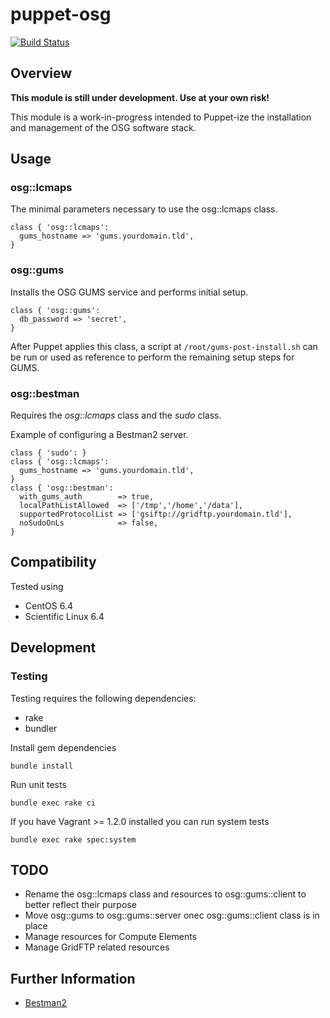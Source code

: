 # puppet-osg

[![Build Status](https://travis-ci.org/treydock/puppet-osg.png)](https://travis-ci.org/treydock/puppet-osg)

## Overview

**This module is still under development.  Use at your own risk!**

This module is a work-in-progress intended to Puppet-ize the installation and management of the OSG software stack.

## Usage

### osg::lcmaps

The minimal parameters necessary to use the osg::lcmaps class.

    class { 'osg::lcmaps':
      gums_hostname => 'gums.yourdomain.tld',
    }

### osg::gums

Installs the OSG GUMS service and performs initial setup.

    class { 'osg::gums':
      db_password => 'secret',
    }

After Puppet applies this class, a script at `/root/gums-post-install.sh` can be run or used as reference to perform the remaining setup steps for GUMS.

### osg::bestman

Requires the *osg::lcmaps* class and the *sudo* class.

Example of configuring a Bestman2 server.

    class { 'sudo': }
    class { 'osg::lcmaps':
      gums_hostname => 'gums.yourdomain.tld',
    }
    class { 'osg::bestman':
      with_gums_auth        => true,
      localPathListAllowed  => ['/tmp','/home','/data'],
      supportedProtocolList => ['gsiftp://gridftp.yourdomain.tld'],
      noSudoOnLs            => false,
    }


## Compatibility

Tested using

* CentOS 6.4
* Scientific Linux 6.4

## Development

### Testing

Testing requires the following dependencies:

* rake
* bundler

Install gem dependencies

    bundle install

Run unit tests

    bundle exec rake ci

If you have Vagrant >= 1.2.0 installed you can run system tests

    bundle exec rake spec:system

## TODO

* Rename the osg::lcmaps class and resources to osg::gums::client to better reflect their purpose
* Move osg::gums to osg::gums::server onec osg::gums::client class is in place
* Manage resources for Compute Elements
* Manage GridFTP related resources

## Further Information

* [Bestman2](https://twiki.grid.iu.edu/bin/view/Documentation/Release3/InstallOSGBestmanSE)
